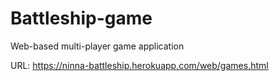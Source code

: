 # Battleship-game
Web-based multi-player game application


URL:  https://ninna-battleship.herokuapp.com/web/games.html

